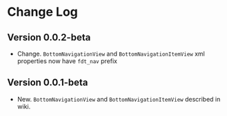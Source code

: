 # Change Log


## Version 0.0.2-beta

* Change. `BottomNavigationView` and `BottomNavigationItemView` xml properties now have `fdt_nav` prefix

## Version 0.0.1-beta

* New. `BottomNavigationView` and `BottomNavigationItemView` described in wiki.
